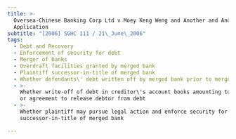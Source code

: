 ```yaml
---
title: >-
  Oversea-Chinese Banking Corp Ltd v Moey Keng Weng and Another and Another
  Application
subtitle: "[2006] SGHC 111 / 21\_June\_2006"
tags:
  - Debt and Recovery
  - Enforcement of security for debt
  - Merger of banks
  - Overdraft facilities granted by merged bank
  - Plaintiff successor-in-title of merged bank
  - Whether defendants\' debt written off by merged bank prior to merger
  - >-
    Whether write-off of debt in creditor\'s account books amounting to release
    or agreement to release debtor from debt
  - >-
    Whether plaintiff may pursue legal action and enforce security for debt as
    successor-in-title of merged bank

---
```



